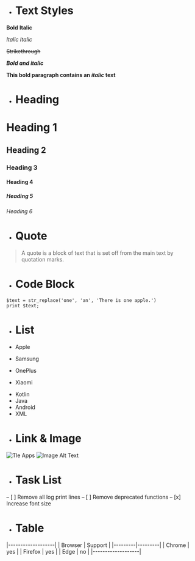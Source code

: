 - # Text Styles

**Bold**
**Italic**

_Italic_
_Italic_

~~Strikethrough~~

**_Bold and italic_**

**This bold paragraph contains an _italic_ text**

- # Heading
# Heading 1
## Heading 2
### Heading 3
#### Heading 4
##### Heading 5
###### Heading 6

- # Quote
> A quote is a block of text that is set off from the main text by quotation marks.

- # Code Block

```
$text = str_replace('one', 'an', 'There is one apple.')
print $text;
```

- # List

- Apple
- Samsung
- OnePlus
- Xiaomi

* Kotlin
* Java
* Android
* XML

- # Link & Image

![Tle Apps](https://tleapps.com)
![Image Alt Text](https://tleapps.com/wp-content/uploads/2021/12/covid_icon_001.png)

- # Task List
– [ ] Remove all log print lines
– [ ] Remove deprecated functions
– [x] Increase font size

- # Table
|-------------------|
| Browser | Support |
|---------|---------|
| Chrome  | yes     |
| Firefox | yes     |
| Edge    | no      |
|-------------------|
